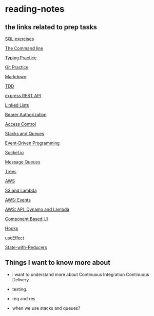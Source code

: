 # reading-notes

## the links related to prep tasks

[SQL exercises](./sql.md)

[The Command line](./command-line.md)

[Typing Practice](./typing.md)

[Git Practice](./git-practice.md)

[Markdown](./markdown.md)

[TDD](./TDD.md)

[express REST API](./Express-rest-api.md)

[Linked Lists](./Linked-Lists.md)

[Bearer Authorization](./Bearer-Authorization.md)

[Access Control](./Access-Control.md)

[Stacks and Queues](./Stacks-and-Queues.md)

[Event-Driven Programming](./Event-Driven-Programming.md)

[Socket.io](./Socket.io.md)

[Message Queues](./MessageQueues.md)

[Trees](./Trees.md)

[AWS](./AWS.md)

[S3 and Lambda](./S3-and-Lambda.md)

[AWS: Events](./Events.md)

[AWS: API, Dynamo and Lambda](./API-and-Dynamo.md)

[Component Based UI](./Component-Based-UI.md)

[Hooks](./Hook.md)

[useEffect](./useEffect.md)

[State-with-Reducers](./State-with-Reducers.md)

## Things I want to know more about

- i want to understand more about Continuous Integration Continuous Delivery.

- testing.

- req and res

- when we use stacks and queues?
